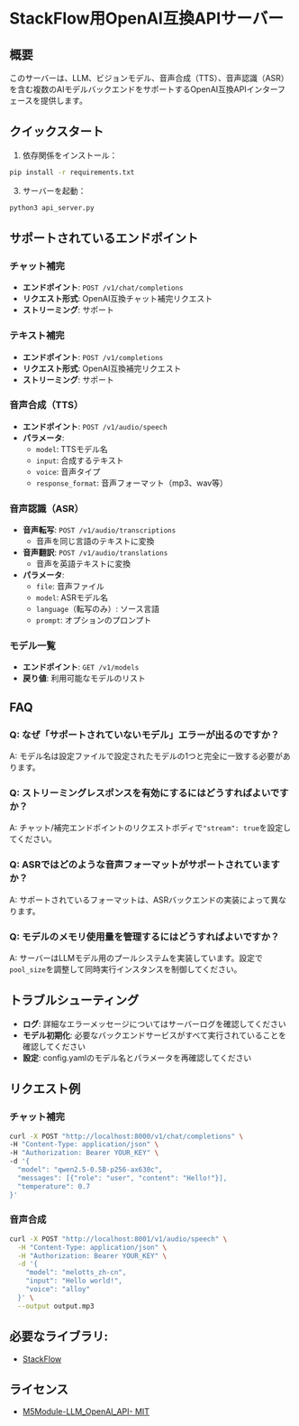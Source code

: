 # StackFlow用OpenAI互換APIサーバー

## 概要
このサーバーは、LLM、ビジョンモデル、音声合成（TTS）、音声認識（ASR）を含む複数のAIモデルバックエンドをサポートするOpenAI互換APIインターフェースを提供します。

## クイックスタート
1. 依存関係をインストール：
```bash
pip install -r requirements.txt
```

3. サーバーを起動：
```bash
python3 api_server.py  
```

## サポートされているエンドポイント

### チャット補完
- **エンドポイント**: `POST /v1/chat/completions`
- **リクエスト形式**: OpenAI互換チャット補完リクエスト
- **ストリーミング**: サポート

### テキスト補完
- **エンドポイント**: `POST /v1/completions`
- **リクエスト形式**: OpenAI互換補完リクエスト
- **ストリーミング**: サポート

### 音声合成（TTS）
- **エンドポイント**: `POST /v1/audio/speech`
- **パラメータ**:
  - `model`: TTSモデル名
  - `input`: 合成するテキスト
  - `voice`: 音声タイプ
  - `response_format`: 音声フォーマット（mp3、wav等）

### 音声認識（ASR）
- **音声転写**: `POST /v1/audio/transcriptions`
  - 音声を同じ言語のテキストに変換
- **音声翻訳**: `POST /v1/audio/translations`
  - 音声を英語テキストに変換
- **パラメータ**:
  - `file`: 音声ファイル
  - `model`: ASRモデル名
  - `language`（転写のみ）: ソース言語
  - `prompt`: オプションのプロンプト

### モデル一覧
- **エンドポイント**: `GET /v1/models`
- **戻り値**: 利用可能なモデルのリスト

## FAQ

### Q: なぜ「サポートされていないモデル」エラーが出るのですか？
A: モデル名は設定ファイルで設定されたモデルの1つと完全に一致する必要があります。

### Q: ストリーミングレスポンスを有効にするにはどうすればよいですか？
A: チャット/補完エンドポイントのリクエストボディで`"stream": true`を設定してください。

### Q: ASRではどのような音声フォーマットがサポートされていますか？
A: サポートされているフォーマットは、ASRバックエンドの実装によって異なります。

### Q: モデルのメモリ使用量を管理するにはどうすればよいですか？
A: サーバーはLLMモデル用のプールシステムを実装しています。設定で`pool_size`を調整して同時実行インスタンスを制御してください。

## トラブルシューティング
- **ログ**: 詳細なエラーメッセージについてはサーバーログを確認してください
- **モデル初期化**: 必要なバックエンドサービスがすべて実行されていることを確認してください
- **設定**: config.yamlのモデル名とパラメータを再確認してください

## リクエスト例

### チャット補完
```bash
curl -X POST "http://localhost:8000/v1/chat/completions" \
-H "Content-Type: application/json" \
-H "Authorization: Bearer YOUR_KEY" \
-d '{
  "model": "qwen2.5-0.5B-p256-ax630c",
  "messages": [{"role": "user", "content": "Hello!"}],
  "temperature": 0.7
}'
```

### 音声合成
```bash
curl -X POST "http://localhost:8001/v1/audio/speech" \
  -H "Content-Type: application/json" \
  -H "Authorization: Bearer YOUR_KEY" \
  -d '{
    "model": "melotts_zh-cn",
    "input": "Hello world!",
    "voice": "alloy"
  }' \
  --output output.mp3
```

## 必要なライブラリ:
- [StackFlow](https://github.com/m5stack/StackFlow)

## ライセンス
- [M5Module-LLM_OpenAI_API- MIT](LICENSE)
